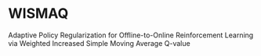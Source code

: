 # WISMAQ
Adaptive Policy Regularization for Offline-to-Online Reinforcement Learning via Weighted Increased Simple Moving Average Q-value
